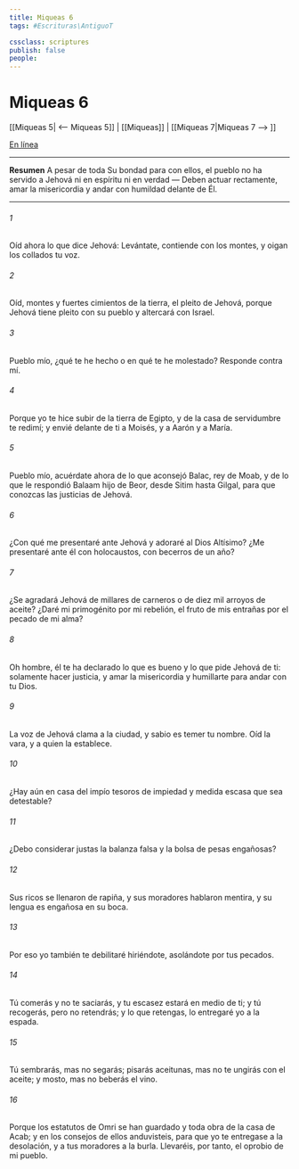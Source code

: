 ```yaml
---
title: Miqueas 6
tags: #Escrituras\AntiguoT

cssclass: scriptures
publish: false
people:
---
```


# Miqueas 6
[[Miqueas 5| <-- Miqueas 5]] | [[Miqueas]] | [[Miqueas 7|Miqueas 7 --> ]]

[En línea](https://churchofjesuschrist.org/study/scriptures/ot/micah/6?lang=spa)

---
__Resumen__
A pesar de toda Su bondad para con ellos, el pueblo no ha servido a Jehová ni en espíritu ni en verdad — Deben actuar rectamente, amar la misericordia y andar con humildad delante de Él.

---
###### 1 
Oíd ahora lo que dice Jehová: Levántate, contiende con los montes, y oigan los collados tu voz.

###### 2 
Oíd, montes y fuertes cimientos de la tierra, el pleito de Jehová, porque Jehová tiene pleito con su pueblo y altercará con Israel.

###### 3 
Pueblo mío, ¿qué te he hecho o en qué te he molestado? Responde contra mí.

###### 4 
Porque yo te hice subir de la tierra de Egipto, y de la casa de servidumbre te redimí; y envié delante de ti a Moisés, y a Aarón y a María.

###### 5 
Pueblo mío, acuérdate ahora de lo que aconsejó Balac, rey de Moab, y de lo que le respondió Balaam hijo de Beor, desde Sitim hasta Gilgal, para que conozcas las justicias de Jehová.

###### 6 
¿Con qué me presentaré ante Jehová y adoraré al Dios Altísimo? ¿Me presentaré ante él con holocaustos, con becerros de un año?

###### 7 
¿Se agradará Jehová de millares de carneros o de diez mil arroyos de aceite? ¿Daré mi primogénito por mi rebelión, el fruto de mis entrañas por el pecado de mi alma?

###### 8 
Oh hombre, él te ha declarado lo que es bueno y lo que pide Jehová de ti: solamente hacer justicia, y amar la misericordia y humillarte para andar con tu Dios.

###### 9 
La voz de Jehová clama a la ciudad, y sabio es temer tu nombre. Oíd la vara, y a quien la establece.

###### 10 
¿Hay aún en casa del impío tesoros de impiedad y medida escasa que sea detestable?

###### 11 
¿Debo considerar justas la balanza falsa y la bolsa de pesas engañosas?

###### 12 
Sus ricos se llenaron de rapiña, y sus moradores hablaron mentira, y su lengua es engañosa en su boca.

###### 13 
Por eso yo también te debilitaré hiriéndote, asolándote por tus pecados.

###### 14 
Tú comerás y no te saciarás, y tu escasez estará en medio de ti; y tú recogerás, pero no retendrás; y lo que retengas, lo entregaré yo a la espada.

###### 15 
Tú sembrarás, mas no segarás; pisarás aceitunas, mas no te ungirás con el aceite; y mosto, mas no beberás el vino.

###### 16 
Porque los estatutos de Omri se han guardado y toda obra de la casa de Acab; y en los consejos de ellos anduvisteis, para que yo te entregase a la desolación, y a tus moradores a la burla. Llevaréis, por tanto, el oprobio de mi pueblo.

